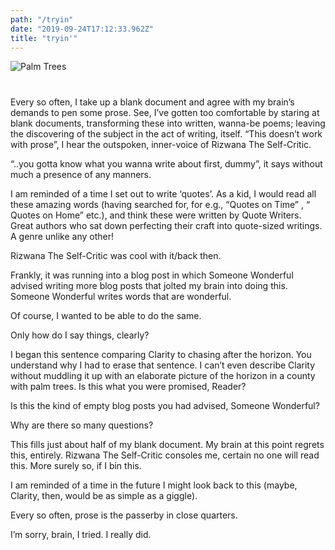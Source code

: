 ```yaml
---
path: "/tryin"
date: "2019-09-24T17:12:33.962Z"
title: "tryin'"
---
```


<img src="/blog/palms.jpg" alt="Palm Trees" style="margin: 0px 0 40px; display: block; max-width: 100%;" />

Every so often, I take up a blank document and agree with my brain’s demands to pen some prose. See, I’ve gotten too comfortable by staring at blank documents, transforming these into written, wanna-be poems; leaving the discovering of the subject in the act of writing, itself. “This doesn’t work with prose”, I hear the outspoken, inner-voice of Rizwana The Self-Critic.  

“..you gotta know what you wanna write about first, dummy”, it says without much a presence of any manners.  

I am reminded of a time I set out to write ‘quotes’. As a kid, I would read all these amazing words  (having searched for, for e.g., “Quotes on Time” , “ Quotes on Home” etc.), and think these were written by Quote Writers. Great authors who sat down perfecting their craft into quote-sized writings. A genre unlike any other!  

Rizwana The Self-Critic was cool with it/back then.  

Frankly, it was running into a blog post in which Someone Wonderful advised writing more blog posts that jolted my brain into doing this. Someone Wonderful writes words that are wonderful.  

Of course, I wanted to be able to do the same.  

Only how do I say things, clearly?  

I began this sentence comparing Clarity to chasing after the horizon. You understand why I had to erase that sentence. I can’t even describe Clarity without muddling it up with an elaborate picture of the horizon in a county with palm trees. Is this what you were promised, Reader?  

Is this the kind of empty blog posts you had advised, Someone Wonderful?  

Why are there so many questions?  

This fills just about half of my blank document. My brain at this point regrets this, entirely. Rizwana The Self-Critic consoles me, certain no one will read this. More surely so, if I bin this.  

I am reminded of a time in the future I might look back to this (maybe, Clarity, then, would be as simple as a giggle).  

Every so often, prose is the passerby in close quarters.  

I’m sorry, brain, I tried. I really did.